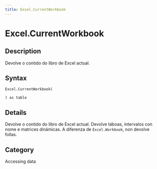 ```yaml
---
title: Excel.CurrentWorkbook
---
```


# Excel.CurrentWorkbook


## Description

Devolve o contido do libro de Excel actual.


## Syntax

```powerquery
Excel.CurrentWorkbook(

) as table
```


## Details

Devolve o contido do libro de Excel actual. Devolve táboas, intervalos con nome e matrices dinámicas. A diferenza de <code>Excel.Workbook</code>, non devolve follas.



## Category
Accessing data
